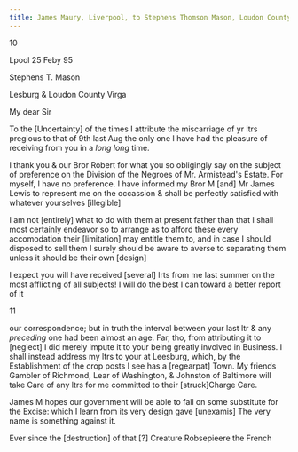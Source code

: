 ```yaml
---
title: James Maury, Liverpool, to Stephens Thomson Mason, Loudon County, Virginia, 25 February 1795
---
```


10

Lpool 25 Feby 95

Stephens T. Mason

Lesburg & Loudon County Virga

My dear Sir

To the [Uncertainty] of the times I attribute the miscarriage of yr ltrs pregious to that of 9th last Aug the only one I have had the pleasure of receiving from you in a *long long* time.

I thank you & our Bror Robert for what you so obligingly say on the subject of preference on the Division of the Negroes of Mr. Armistead's Estate. For myself, I have no preference. I have informed my Bror M [and] Mr James Lewis to represent me on the occassion & shall be perfectly satisfied with whatever yourselves [illegible]

I am not [entirely] what to do with them at present father than that I shall most certainly endeavor so to arrange as to afford these every accomodation their [limitation] may entitle them to, and in case I should disposed to sell them I surely should be aware to averse to separating them unless it should be their own [design]

I expect you will have received [several] lrts from me last summer on the most afflicting of all subjects! I will do the best I can toward a better report of it

11

our correspondence; but in truth the interval between your last ltr & any *preceding* one had been almost an age. Far, tho, from attributing it to [neglect] I did merely impute it to your being greatly involved in Business. I shall instead address my ltrs to your at Leesburg, which, by the Establishment of the crop posts I see has a [regearpat] Town. My friends Gambler of Richmond, Lear of Washington, & Johnston of Baltimore will take Care of any ltrs for me committed to their [struck]Charge Care.

James M hopes our government will be able to fall on some substitute for the Excise: which I learn from its very design gave [unexamis] The very name is something against it.

Ever since the [destruction] of that [?] Creature Robsepieere the French 